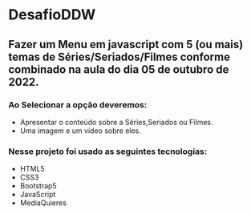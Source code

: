 # DesafioDDW

<h2> Fazer um Menu em javascript  com 5 (ou mais) temas de Séries/Seriados/Filmes conforme combinado na aula do dia 05 de outubro de 2022.</h2>

<h3>Ao Selecionar a opção deveremos:</h3>
<ul>
  <li>Apresentar o conteúdo sobre a Séries,Seriados ou Filmes.</li>
  <li>Uma imagem e um vídeo sobre eles.</li>
</ul>

<h3>Nesse projeto foi usado as seguintes tecnologias:</h3>
<ul>
  <li>HTML5</li>
  <li>CSS3</li>
  <li>Bootstrap5</li>
  <li>JavaScript</li>
  <li>MediaQuieres</li>
</ul>

